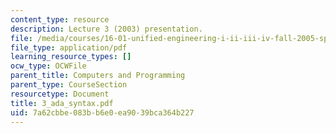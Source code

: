 ```yaml
---
content_type: resource
description: Lecture 3 (2003) presentation.
file: /media/courses/16-01-unified-engineering-i-ii-iii-iv-fall-2005-spring-2006/7a62cbbe083bb6e0ea9039bca364b227_3_ada_syntax.pdf
file_type: application/pdf
learning_resource_types: []
ocw_type: OCWFile
parent_title: Computers and Programming
parent_type: CourseSection
resourcetype: Document
title: 3_ada_syntax.pdf
uid: 7a62cbbe-083b-b6e0-ea90-39bca364b227
---
```

